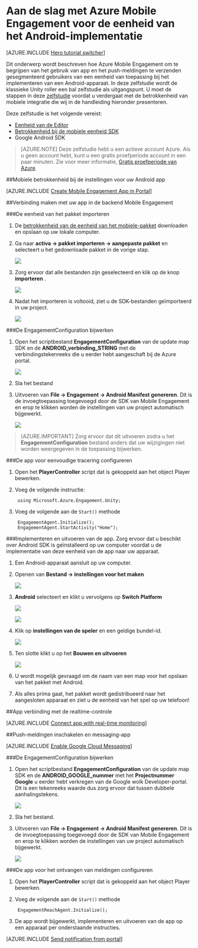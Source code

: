 <properties
    pageTitle="Aan de slag met Azure Mobile Engagement voor de eenheid van het Android-implementatie"
    description="Informatie over het gebruik van Azure Mobile Engagement met Analytics en Push-meldingen voor de eenheid van de apps op iOS-apparaten implementeren."
    services="mobile-engagement"
    documentationCenter="unity"
    authors="piyushjo"
    manager="erikre"
    editor="" />

<tags
    ms.service="mobile-engagement"
    ms.workload="mobile"
    ms.tgt_pltfrm="mobile-unity-android"
    ms.devlang="dotnet"
    ms.topic="hero-article"
    ms.date="08/19/2016"
    ms.author="piyushjo" />

# <a name="get-started-with-azure-mobile-engagement-for-unity-android-deployment"></a>Aan de slag met Azure Mobile Engagement voor de eenheid van het Android-implementatie

[AZURE.INCLUDE [Hero tutorial switcher](../../includes/mobile-engagement-hero-tutorial-switcher.md)]

Dit onderwerp wordt beschreven hoe Azure Mobile Engagement om te begrijpen van het gebruik van app en het push-meldingen te verzenden gesegmenteerd gebruikers van een eenheid van toepassing bij het implementeren van een Android-apparaat.
In deze zelfstudie wordt de klassieke Unity roller een bal zelfstudie als uitgangspunt. U moet de stappen in deze [zelfstudie](mobile-engagement-unity-roll-a-ball.md) voordat u verdergaat met de betrokkenheid van mobiele integratie die wij in de handleiding hieronder presenteren. 

Deze zelfstudie is het volgende vereist:

+ [Eenheid van de Editor](http://unity3d.com/get-unity)
+ [Betrokkenheid bij de mobiele eenheid SDK](https://aka.ms/azmeunitysdk)
+ Google Android SDK

> [AZURE.NOTE] Deze zelfstudie hebt u een actieve account Azure. Als u geen account hebt, kunt u een gratis proefperiode account in een paar minuten. Zie voor meer informatie, [Gratis proefperiode van Azure](https://azure.microsoft.com/pricing/free-trial/?WT.mc_id=A0E0E5C02&amp;returnurl=http%3A%2F%2Fazure.microsoft.com%2Fen-us%2Fdocumentation%2Farticles%2Fmobile-engagement-unity-android-get-started).

##<a id="setup-azme"></a>Mobiele betrokkenheid bij de instellingen voor uw Android app

[AZURE.INCLUDE [Create Mobile Engagement App in Portal](../../includes/mobile-engagement-create-app-in-portal-new.md)]

##<a id="connecting-app"></a>Verbinding maken met uw app in de backend Mobile Engagement

###<a name="import-the-unity-package"></a>De eenheid van het pakket importeren

1. De [betrokkenheid van de eenheid van het mobiele-pakket](https://aka.ms/azmeunitysdk) downloaden en opslaan op uw lokale computer. 

2. Ga naar **activa -> pakket importeren -> aangepaste pakket** en selecteert u het gedownloade pakket in de vorige stap. 

    ![][70] 

3. Zorg ervoor dat alle bestanden zijn geselecteerd en klik op de knop **importeren** . 

    ![][71] 

4. Nadat het importeren is voltooid, ziet u de SDK-bestanden geïmporteerd in uw project.  

    ![][72] 

###<a name="update-the-engagementconfiguration"></a>De EngagementConfiguration bijwerken

1. Open het scriptbestand **EngagementConfiguration** van de update map SDK en de **ANDROID\_verbinding\_STRING** met de verbindingstekenreeks die u eerder hebt aangeschaft bij de Azure portal.  

    ![][73]

2. Sla het bestand 

3. Uitvoeren van **File -> Engagement -> Android Manifest genereren**. Dit is de invoegtoepassing toegevoegd door de SDK van Mobile Engagement en erop te klikken worden de instellingen van uw project automatisch bijgewerkt. 

    ![][74]

> [AZURE.IMPORTANT] Zorg ervoor dat dit uitvoeren zodra u het **EngagementConfiguration** bestand anders dat uw wijzigingen niet worden weergegeven in de toepassing bijwerken. 

###<a name="configure-the-app-for-basic-tracking"></a>De app voor eenvoudige tracering configureren

1. Open het **PlayerController** script dat is gekoppeld aan het object Player bewerken. 

2. Voeg de volgende instructie:

        using Microsoft.Azure.Engagement.Unity;

3. Voeg de volgende aan de `Start()` methode
    
        EngagementAgent.Initialize();
        EngagementAgent.StartActivity("Home");

###<a name="deploy-and-run-the-app"></a>Implementeren en uitvoeren van de app.
Zorg ervoor dat u beschikt over Android SDK is geïnstalleerd op uw computer voordat u de implementatie van deze eenheid van de app naar uw apparaat. 

1. Een Android-apparaat aansluit op uw computer. 

2. Openen van **Bestand -> instellingen voor het maken** 

    ![][40]

3. **Android** selecteert en klikt u vervolgens op **Switch Platform**

    ![][51]

    ![][52]

4. Klik op **instellingen van de speler** en een geldige bundel-id. 

    ![][53]

5. Ten slotte klikt u op het **Bouwen en uitvoeren**

    ![][54]

6. U wordt mogelijk gevraagd om de naam van een map voor het opslaan van het pakket met Android. 

7. Als alles prima gaat, het pakket wordt gedistribueerd naar het aangesloten apparaat en ziet u de eenheid van het spel op uw telefoon! 

##<a id="monitor"></a>App verbinding met de realtime-controle

[AZURE.INCLUDE [Connect app with real-time monitoring](../../includes/mobile-engagement-connect-app-with-monitor.md)]

##<a id="integrate-push"></a>Push-meldingen inschakelen en messaging-app

[AZURE.INCLUDE [Enable Google Cloud Messaging](../../includes/mobile-engagement-enable-google-cloud-messaging.md)]

###<a name="update-the-engagementconfiguration"></a>De EngagementConfiguration bijwerken

1. Open het scriptbestand **EngagementConfiguration** van de update map SDK en de **ANDROID\_GOOGLE\_nummer** met het **Projectnummer Google** u eerder hebt verkregen van de Google wolk Developer-portal. Dit is een tekenreeks waarde dus zorg ervoor dat tussen dubbele aanhalingstekens. 

    ![][75]

2. Sla het bestand. 

3. Uitvoeren van **File -> Engagement -> Android Manifest genereren**. Dit is de invoegtoepassing toegevoegd door de SDK van Mobile Engagement en erop te klikken worden de instellingen van uw project automatisch bijgewerkt. 

    ![][74]

###<a name="configure-the-app-to-receive-notifications"></a>De app voor het ontvangen van meldingen configureren

1. Open het **PlayerController** script dat is gekoppeld aan het object Player bewerken. 

2. Voeg de volgende aan de `Start()` methode

        EngagementReachAgent.Initialize();

3. De app wordt bijgewerkt, implementeren en uitvoeren van de app op een apparaat per onderstaande instructies. 

[AZURE.INCLUDE [Send notification from portal](../../includes/mobile-engagement-android-send-push-from-portal.md)]

<!-- Images -->
[40]: ./media/mobile-engagement-unity-android-get-started/40.png
[70]: ./media/mobile-engagement-unity-android-get-started/70.png
[71]: ./media/mobile-engagement-unity-android-get-started/71.png
[72]: ./media/mobile-engagement-unity-android-get-started/72.png
[73]: ./media/mobile-engagement-unity-android-get-started/73.png
[74]: ./media/mobile-engagement-unity-android-get-started/74.png
[75]: ./media/mobile-engagement-unity-android-get-started/75.png
[51]: ./media/mobile-engagement-unity-android-get-started/51.png
[52]: ./media/mobile-engagement-unity-android-get-started/52.png
[53]: ./media/mobile-engagement-unity-android-get-started/53.png
[54]: ./media/mobile-engagement-unity-android-get-started/54.png

